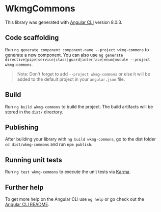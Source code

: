 # WkmgCommons

This library was generated with [Angular CLI](https://github.com/angular/angular-cli) version 8.0.3.

## Code scaffolding

Run `ng generate component component-name --project wkmg-commons` to generate a new component. You can also use `ng generate directive|pipe|service|class|guard|interface|enum|module --project wkmg-commons`.
> Note: Don't forget to add `--project wkmg-commons` or else it will be added to the default project in your `angular.json` file. 

## Build

Run `ng build wkmg-commons` to build the project. The build artifacts will be stored in the `dist/` directory.

## Publishing

After building your library with `ng build wkmg-commons`, go to the dist folder `cd dist/wkmg-commons` and run `npm publish`.

## Running unit tests

Run `ng test wkmg-commons` to execute the unit tests via [Karma](https://karma-runner.github.io).

## Further help

To get more help on the Angular CLI use `ng help` or go check out the [Angular CLI README](https://github.com/angular/angular-cli/blob/master/README.md).
